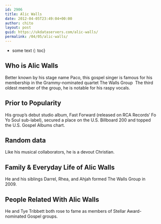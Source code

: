 ```yaml
---
id: 2906
title: Alic Walls
date: 2012-04-05T23:49:04+00:00
author: chito
layout: post
guid: https://ukdataservers.com/alic-walls/
permalink: /04/05/alic-walls/
---
```


* some text
{: toc}


## Who is  Alic Walls
                  
                  
                  
Better known by his stage name Paco, this gospel singer is famous for his membership in the Grammy-nominated quartet The Walls Group  The third oldest member of the group, he is notable for his raspy vocals.
                  
                
                
                
## Prior to Popularity 
                  
                  
                  
His group&#8217;s debut studio album, Fast Forward (released on RCA Records&#8217; Fo Yo Soul sub-label), secured a place on the U.S. Billboard 200 and topped the U.S. Gospel Albums chart.
                  
                
                
                
## Random data 
                  
                  
                  
Like his musical collaborators, he is a devout Christian.
                  
                
                
                
## Family & Everyday Life of Alic Walls
                  
                  
                  
He and his siblings Darrel, Rhea, and Ahjah formed The Walls Group in 2009.
                  
                
                
                
## People Related With  Alic Walls
                  
                  
                  
He and Tye Tribbett both rose to fame as members of Stellar Award-nominated Gospel groups.
                  
                
              
            
          
          
          
    
    
  
